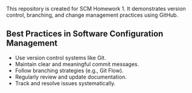 This repository is created for SCM Homework 1. It demonstrates version control, branching, and change management practices using GitHub.

## Best Practices in Software Configuration Management
- Use version control systems like Git.
- Maintain clear and meaningful commit messages.
- Follow branching strategies (e.g., Git Flow).
- Regularly review and update documentation.
- Track and resolve issues systematically.

